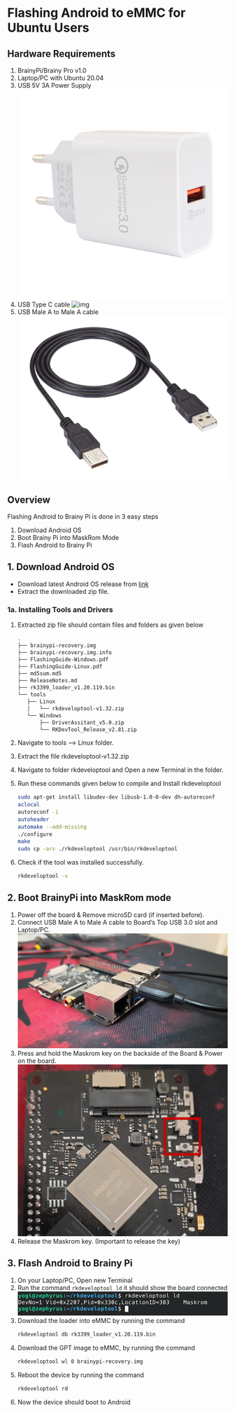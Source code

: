 # Flashing Android to eMMC for Ubuntu Users

## Hardware Requirements
1. BrainyPi/Brainy Pro v1.0
2. Laptop/PC with Ubuntu 20.04 
3. USB 5V 3A Power Supply 
   ![img](assets/image2.jpg)
4. USB Type C cable 
   ![img](assets/image3.jpg)
5. USB Male A to Male A cable
   ![img](assets/image5.jpg)

## Overview 
Flashing Android to Brainy Pi is done in 3 easy steps 

1.  Download Android OS
2.  Boot Brainy Pi into MaskRom Mode
3.  Flash Android to Brainy Pi

## 1. Download Android OS 

-   Download latest Android OS release from [link]()
-   Extract the downloaded zip file. 

### 1a. Installing Tools and Drivers 

1. Extracted zip file should contain files and folders as given below
   ```
   .
   ├── brainypi-recovery.img
   ├── brainypi-recovery.img.info
   ├── FlashingGuide-Windows.pdf
   ├── FlashingGuide-Linux.pdf
   ├── md5sum.md5
   ├── ReleaseNotes.md
   ├── rk3399_loader_v1.20.119.bin
   └── tools
      ├── Linux
      │   └── rkdeveloptool-v1.32.zip
      └── Windows
          ├── DriverAssitant_v5.0.zip
          └── RKDevTool_Release_v2.81.zip
   ```

1. Navigate to tools —-> Linux folder.
2. Extract the file rkdeveloptool-v1.32.zip
3. Navigate to folder rkdeveloptool and Open a new Terminal in the folder. 
4. Run these commands given below to compile and Install rkdeveloptool 
   ```sh
   sudo apt-get install libudev-dev libusb-1.0-0-dev dh-autoreconf
   aclocal
   autoreconf -i
   autoheader
   automake --add-missing
   ./configure
   make
   sudo cp -arv ./rkdeveloptool /usr/bin/rkdeveloptool
   ```
5. Check if the tool was installed successfully.
   ```sh
   rkdeveloptool -v
   ```    


## 2. Boot BrainyPi into MaskRom mode

1. Power off the board & Remove microSD card (if inserted before). 
1. Connect USB Male A to Male A cable to Board’s Top USB 3.0 slot and Laptop/PC.
   ![img](assets/image1.jpg)
1. Press and hold the Maskrom key on the backside of the Board & Power on the board. 
   ![img](assets/image4.jpg)
1. Release the Maskrom key. (Important to release the key)

## 3. Flash Android to Brainy Pi

1. On your Laptop/PC, Open new Terminal
2. Run the command `rkdeveloptool ld` it should show the board connected
   ![img](assets/lin1.png)
3. Download the loader into eMMC by running the command
   ```sh
   rkdeveloptool db rk3399_loader_v1.20.119.bin
   ```
4. Download the GPT image to eMMC, by running the command 
   ```sh
   rkdeveloptool wl 0 brainypi-recovery.img
   ```
5. Reboot the device by running the command 
   ```sh
   rkdeveloptool rd
   ```
6. Now the device should boot to Android 